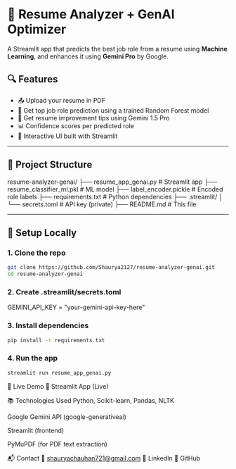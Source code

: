 # 🧠 Resume Analyzer + GenAI Optimizer

A Streamlit app that predicts the best job role from a resume using **Machine Learning**, and enhances it using **Gemini Pro** by Google.

## 🔍 Features

- 📤 Upload your resume in PDF
- 🧠 Get top job role prediction using a trained Random Forest model
- 🤖 Get resume improvement tips using Gemini 1.5 Pro
- 📊 Confidence scores per predicted role
- 💬 Interactive UI built with Streamlit

---

## 📂 Project Structure
resume-analyzer-genai/
├── resume_app_genai.py # Streamlit app
├── resume_classifier_ml.pkl # ML model
├── label_encoder.pickle # Encoded role labels
├── requirements.txt # Python dependencies
├── .streamlit/
│ └── secrets.toml # API key (private)
├── README.md # This file


---

## 🔧 Setup Locally

### 1. Clone the repo
```bash
git clone https://github.com/Shaurya2127/resume-analyzer-genai.git
cd resume-analyzer-genai
```
### 2. Create .streamlit/secrets.toml
GEMINI_API_KEY = "your-gemini-api-key-here"
### 3. Install dependencies
```bash
pip install -r requirements.txt
```
### 4. Run the app
```bash
streamlit run resume_app_genai.py
```

🚀 Live Demo
🔗 Streamlit App (Live)

📚 Technologies Used
Python, Scikit-learn, Pandas, NLTK

Google Gemini API (google-generativeai)

Streamlit (frontend)

PyMuPDF (for PDF text extraction)

📬 Contact
📧 shauryachauhan721@gmail.com
🔗 LinkedIn
🔗 GitHub
